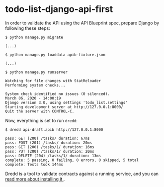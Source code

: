 # todo-list-django-api-first

In order to validate the API using the API Blueprint spec, prepare Django by following these steps:

```
$ python manage.py migrate

(...)

$ python manage.py loaddata apib-fixture.json

(...)

$ python manage.py runserver

Watching for file changes with StatReloader
Performing system checks...

System check identified no issues (0 silenced).
March 06, 2020 - 14:00:19
Django version 3.0, using settings 'todo_list.settings'
Starting development server at http://127.0.0.1:8000/
Quit the server with CONTROL-C.
```

Now, everything is set to run `dredd`:

```
$ dredd api-draft.apib http://127.0.0.1:8000

pass: GET (200) /tasks/ duration: 67ms
pass: POST (201) /tasks/ duration: 20ms
pass: GET (200) /tasks/1/ duration: 16ms
pass: PUT (200) /tasks/1/ duration: 20ms
pass: DELETE (204) /tasks/1/ duration: 13ms
complete: 5 passing, 0 failing, 0 errors, 0 skipped, 5 total
complete: Tests took 144ms
```

Dredd is a tool to validate contracts against a running service, and you can [read more about installing it ](https://dredd.org/en/latest/quickstart.html#install-dredd).
